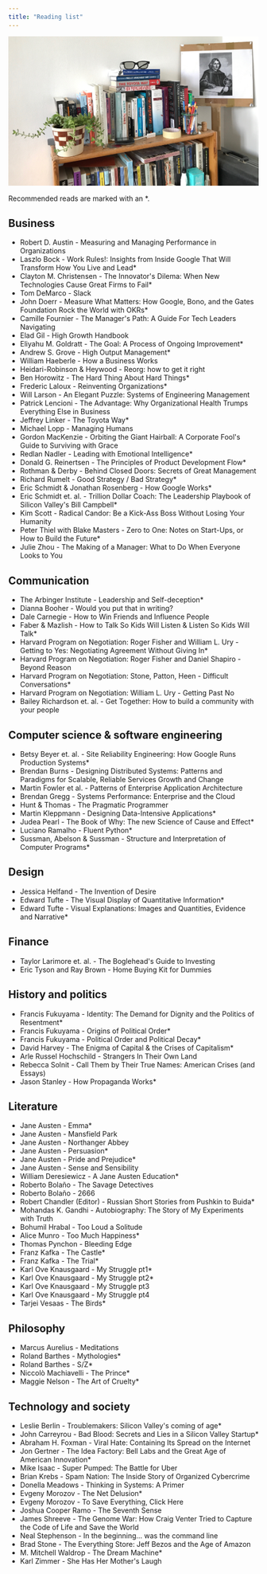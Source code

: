 ```yaml
---
title: "Reading list"
---
```


<div id="image-gallery">
  <img src="/assets/img/bookshelf.jpg">
</div>

Recommended reads are marked with an \*.

## Business
* Robert D. Austin - Measuring and Managing Performance in Organizations
* Laszlo Bock - Work Rules!: Insights from Inside Google That Will Transform
  How You Live and Lead\*
* Clayton M. Christensen - The Innovator's Dilema: When New Technologies Cause
  Great Firms to Fail\*
* Tom DeMarco - Slack
* John Doerr - Measure What Matters: How Google, Bono, and the Gates Foundation Rock the World with OKRs\*
* Camille Fournier - The Manager's Path: A Guide For Tech Leaders Navigating
* Elad Gil - High Growth Handbook
* Eliyahu M. Goldratt - The Goal: A Process of Ongoing Improvement\*
* Andrew S. Grove - High Output Management\*
* William Haeberle - How a Business Works
* Heidari-Robinson & Heywood - Reorg: how to get it right
* Ben Horowitz - The Hard Thing About Hard Things\*
* Frederic Laloux - Reinventing Organizations\*
* Will Larson - An Elegant Puzzle: Systems of Engineering Management
* Patrick Lencioni - The Advantage: Why Organizational Health Trumps Everything Else in Business
* Jeffrey Linker - The Toyota Way\*
* Michael Lopp - Managing Humans
* Gordon MacKenzie - Orbiting the Giant Hairball: A Corporate Fool's Guide to Surviving with Grace
* Redlan Nadler - Leading with Emotional Intelligence\*
* Donald G. Reinertsen - The Principles of Product Development Flow\*
* Rothman & Derby - Behind Closed Doors: Secrets of Great Management
* Richard Rumelt - Good Strategy / Bad Strategy\*
* Eric Schmidt & Jonathan Rosenberg - How Google Works\*
* Eric Schmidt et. al. - Trillion Dollar Coach: The Leadership Playbook of Silicon Valley's Bill Campbell\*
* Kim Scott - Radical Candor: Be a Kick-Ass Boss Without Losing Your Humanity
* Peter Thiel with Blake Masters - Zero to One: Notes on Start-Ups, or How to Build the Future\*
* Julie Zhou - The Making of a Manager: What to Do When Everyone Looks to You

## Communication
* The Arbinger Institute - Leadership and Self-deception\*
* Dianna Booher - Would you put that in writing?
* Dale Carnegie - How to Win Friends and Influence People
* Faber & Mazlish - How to Talk So Kids Will Listen & Listen So Kids Will Talk\*
* Harvard Program on Negotiation: Roger Fisher and William L. Ury - Getting to Yes: Negotiating Agreement Without Giving In\*
* Harvard Program on Negotiation: Roger Fisher and Daniel Shapiro - Beyond Reason
* Harvard Program on Negotiation: Stone, Patton, Heen - Difficult Conversations\*
* Harvard Program on Negotiation: William L. Ury - Getting Past No
* Bailey Richardson et. al. - Get Together: How to build a community with your people

## Computer science & software engineering
* Betsy Beyer et. al. - Site Reliability Engineering: How Google Runs Production Systems\*
* Brendan Burns - Designing Distributed Systems: Patterns and Paradigms for Scalable, Reliable Services
  Growth and Change
* Martin Fowler et al. - Patterns of Enterprise Application Architecture
* Brendan Gregg - Systems Performance: Enterprise and the Cloud
* Hunt & Thomas - The Pragmatic Programmer
* Martin Kleppmann - Designing Data-Intensive Applications\*
* Judea Pearl - The Book of Why: The new Science of Cause and Effect\*
* Luciano Ramalho - Fluent Python\*
* Sussman, Abelson & Sussman - Structure and Interpretation of Computer Programs\*

## Design
* Jessica Helfand - The Invention of Desire
* Edward Tufte - The Visual Display of Quantitative Information\*
* Edward Tufte - Visual Explanations: Images and Quantities, Evidence and Narrative\*

## Finance
* Taylor Larimore et. al. - The Boglehead's Guide to Investing
* Eric Tyson and Ray Brown - Home Buying Kit for Dummies

## History and politics
* Francis Fukuyama - Identity: The Demand for Dignity and the Politics of Resentment\*
* Francis Fukuyama - Origins of Political Order\*
* Francis Fukuyama - Political Order and Political Decay\*
* David Harvey - The Enigma of Capital & the Crises of Capitalism\*
* Arle Russel Hochschild - Strangers In Their Own Land
* Rebecca Solnit - Call Them by Their True Names: American Crises (and Essays)
* Jason Stanley - How Propaganda Works\*

## Literature
* Jane Austen - Emma\*
* Jane Austen - Mansfield Park
* Jane Austen - Northanger Abbey
* Jane Austen - Persuasion\*
* Jane Austen - Pride and Prejudice\*
* Jane Austen - Sense and Sensibility
* William Deresiewicz - A Jane Austen Education\*
* Roberto Bolaño - The Savage Detectives
* Roberto Bolaño - 2666
* Robert Chandler (Editor) - Russian Short Stories from Pushkin to Buida\*
* Mohandas K. Gandhi - Autobiography: The Story of My Experiments with Truth
* Bohumil Hrabal - Too Loud a Solitude
* Alice Munro - Too Much Happiness\*
* Thomas Pynchon - Bleeding Edge
* Franz Kafka - The Castle\*
* Franz Kafka - The Trial\*
* Karl Ove Knausgaard - My Struggle pt1\*
* Karl Ove Knausgaard - My Struggle pt2\*
* Karl Ove Knausgaard - My Struggle pt3
* Karl Ove Knausgaard - My Struggle pt4
* Tarjei Vesaas - The Birds\*

## Philosophy
* Marcus Aurelius - Meditations
* Roland Barthes - Mythologies\*
* Roland Barthes - S/Z\*
* Niccolò Machiavelli - The Prince\*
* Maggie Nelson - The Art of Cruelty\*

## Technology and society
* Leslie Berlin - Troublemakers: Silicon Valley's coming of age\*
* John Carreyrou - Bad Blood: Secrets and Lies in a Silicon Valley Startup\*
* Abraham H. Foxman - Viral Hate: Containing Its Spread on the Internet
* Jon Gertner - The Idea Factory: Bell Labs and the Great Age of American
  Innovation\*
* Mike Isaac - Super Pumped: The Battle for Uber
* Brian Krebs - Spam Nation: The Inside Story of Organized Cybercrime
* Donella Meadows - Thinking in Systems: A Primer
* Evgeny Morozov - The Net Delusion\*
* Evgeny Morozov - To Save Everything, Click Here
* Joshua Cooper Ramo - The Seventh Sense
* James Shreeve - The Genome War: How Craig Venter Tried to Capture the Code
  of Life and Save the World
* Neal Stephenson - In the beginning... was the command line
* Brad Stone - The Everything Store: Jeff Bezos and the Age of Amazon
* M. Mitchell Waldrop - The Dream Machine\*
* Karl Zimmer - She Has Her Mother's Laugh
